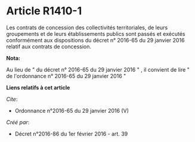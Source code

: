 # Article R1410-1

Les contrats de concession des collectivités territoriales, de leurs groupements et de leurs établissements publics sont
passés et exécutés conformément aux dispositions du décret n° 2016-65 du 29 janvier 2016 relatif aux contrats de concession.

**Nota:**

Au lieu de " du décret n° 2016-65 du 29 janvier 2016 " , il convient de lire " de l'ordonnance n° 2016-65 du 29 janvier 2016
"

**Liens relatifs à cet article**

_Cite_:

  - Ordonnance n°2016-65 du 29 janvier 2016 (V)

_Créé par_:

  - Décret n°2016-86 du 1er février 2016 - art. 39
